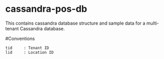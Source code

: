 # cassandra-pos-db

This contains cassandra database structure and sample data for a multi-tenant Cassandra database.

#Conventions
```
tid     : Tenant ID
lid     : Location ID
```
